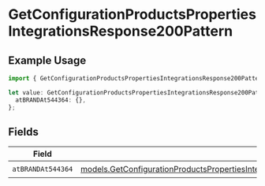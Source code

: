 # GetConfigurationProductsPropertiesIntegrationsResponse200Pattern

## Example Usage

```typescript
import { GetConfigurationProductsPropertiesIntegrationsResponse200Pattern } from "@vercel/sdk/models/getconfigurationproductsop.js";

let value: GetConfigurationProductsPropertiesIntegrationsResponse200Pattern = {
  atBRANDAt544364: {},
};
```

## Fields

| Field                                                                                                                                                                                                                                                                                  | Type                                                                                                                                                                                                                                                                                   | Required                                                                                                                                                                                                                                                                               | Description                                                                                                                                                                                                                                                                            |
| -------------------------------------------------------------------------------------------------------------------------------------------------------------------------------------------------------------------------------------------------------------------------------------- | -------------------------------------------------------------------------------------------------------------------------------------------------------------------------------------------------------------------------------------------------------------------------------------- | -------------------------------------------------------------------------------------------------------------------------------------------------------------------------------------------------------------------------------------------------------------------------------------- | -------------------------------------------------------------------------------------------------------------------------------------------------------------------------------------------------------------------------------------------------------------------------------------- |
| `atBRANDAt544364`                                                                                                                                                                                                                                                                      | [models.GetConfigurationProductsPropertiesIntegrationsResponse200ApplicationJSONResponseBodyProductsMetadataSchema6ItemsAtBRANDAt544364](../models/getconfigurationproductspropertiesintegrationsresponse200applicationjsonresponsebodyproductsmetadataschema6itemsatbrandat544364.md) | :heavy_check_mark:                                                                                                                                                                                                                                                                     | N/A                                                                                                                                                                                                                                                                                    |